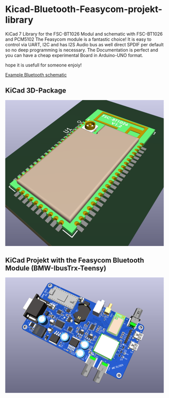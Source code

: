 # Kicad-Bluetooth-Feasycom-projekt-library
KiCad 7 Library for the FSC-BT1026 Modul and schematic with FSC-BT1026 and PCM5102
The Feasycom module is a fantastic choice! It is easy to control via UART, I2C and has I2S Audio bus as well direct SPDIF per default so no deep programming is necessary. The Documentation is perfect and you can have a cheap experimental Board in Arduino-UNO format.

hope it is usefull for someone
enjoiy!


[Example Bluetooth schematic](https://github.com/dremeier/Kicad-Bluetooth-Feasycom-projekt-library/blob/main/Bluetooth_FSC-BT1026x_project/Documents/Bluetooth_PCM5102_Circuit.pdf)
<object data="https://github.com/dremeier/Kicad-Bluetooth-Feasycom-projekt-library/blob/main/Bluetooth_FSC-BT1026x_project/Documents/Bluetooth_PCM5102_Circuit.pdf" type="application/pdf" width="100%">
</object>

## KiCad 3D-Package
![Alt text](https://github.com/dremeier/Kicad-Bluetooth-Feasycom-projekt-library/blob/main/KiCad_lib/KiCad_PCB_FSC-BT1026x.png)

## KiCad Projekt with the Feasycom Bluetooth Module (BMW-IbusTrx-Teensy)
![Alt text](https://github.com/dremeier/BMW-IbusTrx-Teensy-4.1/blob/main/Pics/Screenshot%202023-12-14%20091955.png)

